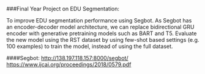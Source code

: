 ###Final Year Project on EDU Segmentation:

To improve EDU segmentation performance using Segbot. As Segbot has an encoder-decoder model architecture, we can replace bidirectional GRU encoder with generative pretraining models such as BART and T5. Evaluate the new model using the RST dataset by using few-shot based settings (e.g. 100 examples) to train the model, instead of using the full dataset.

####Segbot: 
http://138.197.118.157:8000/segbot/
https://www.ijcai.org/proceedings/2018/0579.pdf




